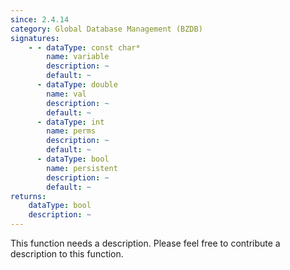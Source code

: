 ```yaml
---
since: 2.4.14
category: Global Database Management (BZDB)
signatures:
    - - dataType: const char*
        name: variable
        description: ~
        default: ~
      - dataType: double
        name: val
        description: ~
        default: ~
      - dataType: int
        name: perms
        description: ~
        default: ~
      - dataType: bool
        name: persistent
        description: ~
        default: ~
returns:
    dataType: bool
    description: ~
---
```


This function needs a description. Please feel free to contribute a description to this function.
